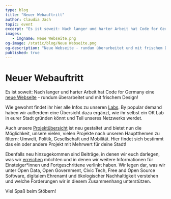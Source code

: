 ```yaml
---
type: blog
title: "Neuer Webauftritt"
author: Claudia Jach
topic: event
excerpt: "Es ist soweit: Nach langer und harter Arbeit hat Code for Germany eine neue Webseite!" 
images:
   - imgname: Neue Webseite.png
og-image: /static/blog/Neue Webseite.png
og-description: "Neue Webseite - rundum überarbeitet und mit frischem Design!"
published: true
---
```


# Neuer Webauftritt

Es ist soweit: Nach langer und harter Arbeit hat Code for Germany eine [neue Webseite](https://codefor.de/) - rundum überarbeitet und mit frischem Design!

Wie gewohnt findet ihr hier alle Infos zu unseren [Labs](https://codefor.de/mitmachen/). By popular demand haben wir außerdem eine Übersicht dazu ergänzt, wie ihr selbst ein OK Lab in eurer Stadt gründen könnt und Teil unseres Netzwerks werdet.

Auch unsere [Projektübersicht](https://codefor.de/projekte/) ist neu gestaltet und bietet nun die Möglichkeit, unsere vielen, vielen Projekte nach unseren Hauptthemen zu filtern: Umwelt, Politik, Gesellschaft und Mobilität. Hier findet sich bestimmt das ein oder andere Projekt mit Mehrwert für deine Stadt!

Ebenfalls neu hinzugekommen sind Beiträge, in denen wir euch darlegen, was wir [erreichen](https://codefor.de/ziele/) möchten und in denen wir weitere Informationen für Einsteiger\*innen und Fortgeschrittene verlinkt haben. Wir legen dar, was wir unter Open Data, Open Government, Civic Tech, Free and Open Source Software, digitalem Ehrenamt und ökologischer Nachhaltigkeit verstehen und welche Forderungen wir in diesem Zusammenhang unterstützen.

Viel Spaß beim Stöbern!
